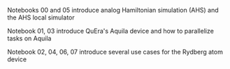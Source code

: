 Notebooks 00 and 05 introduce analog Hamiltonian simulation (AHS) and the AHS local simulator

Notebook 01, 03 introduce QuEra's Aquila device and how to parallelize tasks on Aquila

Notebook 02, 04, 06, 07 introduce several use cases for the Rydberg atom device